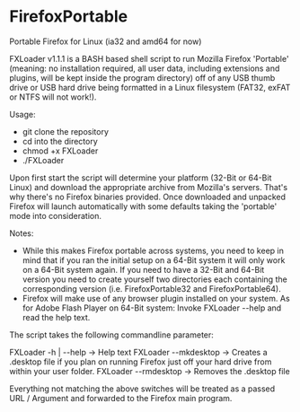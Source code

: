 FirefoxPortable
===============

Portable Firefox for Linux (ia32 and amd64 for now)

FXLoader v1.1.1 is a BASH based shell script to run Mozilla Firefox 'Portable' (meaning: no installation required, all user data, including extensions and plugins, will be kept inside the program directory) off of any USB thumb drive or USB hard drive being formatted in a Linux filesystem (FAT32, exFAT or NTFS will not work!).

Usage:

- git clone the repository
- cd into the directory
- chmod +x FXLoader
- ./FXLoader

Upon first start the script will determine your platform (32-Bit or 64-Bit Linux) and download the appropriate archive from Mozilla's servers. That's why there's no Firefox binaries provided. Once downloaded and unpacked Firefox will launch automatically with some defaults taking the 'portable' mode into consideration.

Notes:
- While this makes Firefox portable across systems, you need to keep in mind that if you ran the initial setup on a 64-Bit system it will only work on a 64-Bit system again. If you need to have a 32-Bit and 64-Bit version you need to create yourself two directories each containing the corresponding version (i.e. FirefoxPortable32 and FirefoxPortable64).
- Firefox will make use of any browser plugin installed on your system. As for Adobe Flash Player on 64-Bit system: Invoke FXLoader --help and read the help text.

The script takes the following commandline parameter:

FXLoader -h | --help -> Help text
FXLoader --mkdesktop -> Creates a .desktop file if you plan on running Firefox just off your hard drive from within your user folder.
FXLoader --rmdesktop -> Removes the .desktop file

Everything not matching the above switches will be treated as a passed URL / Argument and forwarded to the Firefox main program.

